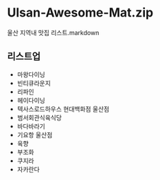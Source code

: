 # Ulsan-Awesome-Mat.zip

울산 지역내 맛집 리스트.markdown

## 리스트업

- 마왕다이닝
- 빈티큐라운지
- 리파인
- 헤이다이닝
- 텍사스로드하우스 현대백화점 울산점
- 범서회관식육식당
- 바다바라기
- 기요항 울산점
- 육향
- 부조화
- 쿠지라
- 자카란다
